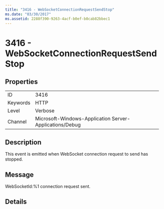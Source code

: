 ```yaml
---
title: "3416 - WebSocketConnectionRequestSendStop"
ms.date: "03/30/2017"
ms.assetid: 2288f390-9263-4acf-b0ef-b0cab82bbec1
---
```

# 3416 - WebSocketConnectionRequestSendStop
## Properties  


|||  
|-|-|  
|ID|3416|  
|Keywords|HTTP|  
|Level|Verbose|  
|Channel|Microsoft-Windows-Application Server-Applications/Debug|  

## Description  
 This event is emitted when WebSocket connection request to send has stopped.  

## Message  
 WebSocketId:%1 connection request sent.  

## Details
